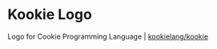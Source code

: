 # Kookie Logo
Logo for Cookie Programming Language | [kookielang/kookie](https://github.com/kookielang/kookie)
